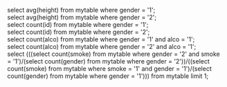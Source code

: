 select avg(height) from mytable where gender = '1';  
select avg(height) from mytable where gender = '2';  
select count(id) from mytable where gender = '1';  
select count(id) from mytable where gender = '2';  
select count(alco) from mytable where gender = '1' and alco = '1';  
select count(alco) from mytable where gender = '2' and alco = '1';  
select 
(((select count(smoke) from mytable where gender = '2' and smoke = '1')/(select count(gender) from mytable where gender = '2'))/((select count(smoke) from mytable where smoke = '1' and gender = '1')/(select count(gender) from mytable where gender = '1')))
from mytable limit 1;  
